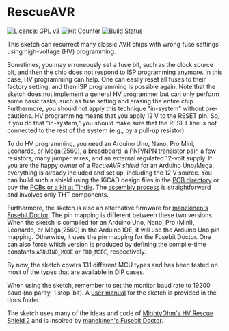 

# RescueAVR

[![License: GPL v3](https://img.shields.io/badge/License-GPLv3-blue.svg)](https://www.gnu.org/licenses/gpl-3.0)
![Hit Counter](https://visitor-badge.laobi.icu/badge?page_id=felias-fogg_RescueAVR)
[![Build Status](https://github.com/felias-fogg/RescueAVR/workflows/Build/badge.svg)](https://github.com/felias-fogg/RescuAVR/actions)

This sketch can resurrect many classic AVR chips with wrong fuse settings using high-voltage (HV) programming. 

Sometimes, you may erroneously set a fuse bit, such as the clock source bit, and then the chip does not respond to ISP programming anymore. In this case, HV programming can help. One can easily reset all fuses to their factory setting, and then ISP programming is possible again. Note that the sketch does not implement a general HV programmer but can only perform some basic tasks, such as fuse setting and erasing the entire chip. Furthermore, you should not apply this technique "in-system" without pre-cautions. HV programming means that you apply 12 V to the RESET pin. So, if you do that "in-system," you should make sure that the RESET line is not connected to the rest of the system (e.g., by a pull-up resistor). 

To do HV programming, you need an Arduino Uno, Nano, Pro Mini, Leonardo, or Mega(2560), a breadboard, a PNP/NPN transistor pair, a few resistors, many jumper wires, and an external regulated 12-volt supply. If you are the happy owner of a *RecueAVR shield* for an Arduino Uno/Mega, everything is already included and set up, including the 12 V source. You can build such a shield using the KiCAD design files in the [PCB directory](pcb/) or buy the [PCBs or a kit at Tindie](https://www.tindie.com/products/35748/). The [assembly process](pcb/assembly.md) is straightforward and involves only THT components.

Furthermore, the sketch is also an alternative firmware for [manekinen's Fusebit Doctor](https://web.archive.org/web/20180225102717/http://mdiy.pl/atmega-fusebit-doctor-hvpp/?lang=en). The pin mapping is different between these two versions. When the sketch is compiled for an Arduino Uno, Nano, Pro (Mini), Leonardo, or Mega(2560) in the Arduino IDE, it will use the Arduino Uno pin mapping. Otherwise, it uses the pin mapping for the Fusebit Doctor. One can also force which version is produced by defining the compile-time constants  `ARDUINO_MODE` or `FBD_MODE`, respectively.

By now, the sketch covers 131 different MCU types and has been tested on most of the types that are available in DIP cases.

When using the sketch, remember to set the monitor baud rate to 19200 baud (no parity, 1 stop-bit). A [user manual](docs/manual.md) for the sketch is provided in the docs folder.

The sketch uses many of the ideas and code of [MightyOhm's HV Rescue Shield 2](https://mightyohm.com/blog/products/hv-rescue-shield-2-x/) and is inspired by [manekinen's Fusebit Doctor](https://web.archive.org/web/20180225102717/http://mdiy.pl/atmega-fusebit-doctor-hvpp/?lang=en).  


